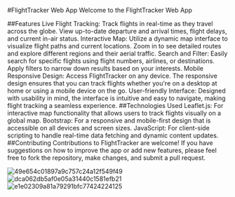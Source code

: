 #FlightTracker Web App
Welcome to the FlightTracker Web App

##Features
Live Flight Tracking: Track flights in real-time as they travel across the globe. View up-to-date departure and arrival times, flight delays, and current in-air status.
Interactive Map: Utilize a dynamic map interface to visualize flight paths and current locations. Zoom in to see detailed routes and explore different regions and their aerial traffic.
Search and Filter: Easily search for specific flights using flight numbers, airlines, or destinations. Apply filters to narrow down results based on your interests.
Mobile Responsive Design: Access FlightTracker on any device. The responsive design ensures that you can track flights whether you're on a desktop at home or using a mobile device on the go.
User-friendly Interface: Designed with usability in mind, the interface is intuitive and easy to navigate, making flight tracking a seamless experience.
##Technologies Used
Leaflet.js: For interactive map functionality that allows users to track flights visually on a global map.
Bootstrap: For a responsive and mobile-first design that is accessible on all devices and screen sizes.
JavaScript: For client-side scripting to handle real-time data fetching and dynamic content updates.
##Contributing
Contributions to FlightTracker are welcome! If you have suggestions on how to improve the app or add new features, please feel free to fork the repository, make changes, and submit a pull request.


![49e654c01897a9c757c24a12f549f49](https://github.com/xiaoguaishou0202yy/flight_tracking/assets/158022313/50448550-88fb-4225-820f-024ac44e59f5)
![dca062db5af0e05a31440c1581efb21](https://github.com/xiaoguaishou0202yy/flight_tracking/assets/158022313/a03f3496-0251-4689-a2c7-5ddf32d73dc0)
![e1e02309a81a79291bfc77424224125](https://github.com/xiaoguaishou0202yy/flight_tracking/assets/158022313/9e50aaf1-5845-468b-84d0-f7c248422a24)
